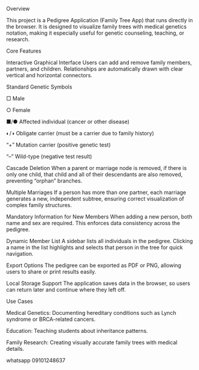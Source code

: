 Overview

This project is a Pedigree Application (Family Tree App) that runs directly in the browser. It is designed to visualize family trees with medical genetics notation, making it especially useful for genetic counseling, teaching, or research.

Core Features

Interactive Graphical Interface
Users can add and remove family members, partners, and children. Relationships are automatically drawn with clear vertical and horizontal connectors.

Standard Genetic Symbols

□ Male

○ Female

■/● Affected individual (cancer or other disease)

◐/◑ Obligate carrier (must be a carrier due to family history)

“+” Mutation carrier (positive genetic test)

“–” Wild-type (negative test result)

Cascade Deletion
When a parent or marriage node is removed, if there is only one child, that child and all of their descendants are also removed, preventing “orphan” branches.

Multiple Marriages
If a person has more than one partner, each marriage generates a new, independent subtree, ensuring correct visualization of complex family structures.

Mandatory Information for New Members
When adding a new person, both name and sex are required. This enforces data consistency across the pedigree.

Dynamic Member List
A sidebar lists all individuals in the pedigree. Clicking a name in the list highlights and selects that person in the tree for quick navigation.

Export Options
The pedigree can be exported as PDF or PNG, allowing users to share or print results easily.

Local Storage Support
The application saves data in the browser, so users can return later and continue where they left off.

Use Cases

Medical Genetics: Documenting hereditary conditions such as Lynch syndrome or BRCA-related cancers.

Education: Teaching students about inheritance patterns.

Family Research: Creating visually accurate family trees with medical details.



whatsapp 09101248637
